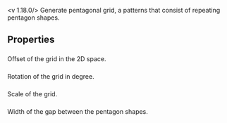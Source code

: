 <v 1.18.0/>
Generate pentagonal grid, a patterns that consist of repeating pentagon shapes.

## Properties

### <junc position>
Offset of the grid in the 2D space.

### <junc angle>
Rotation of the grid in degree.

### <junc scale>
Scale of the grid.

### <junc gap>
Width of the gap between the pentagon shapes.